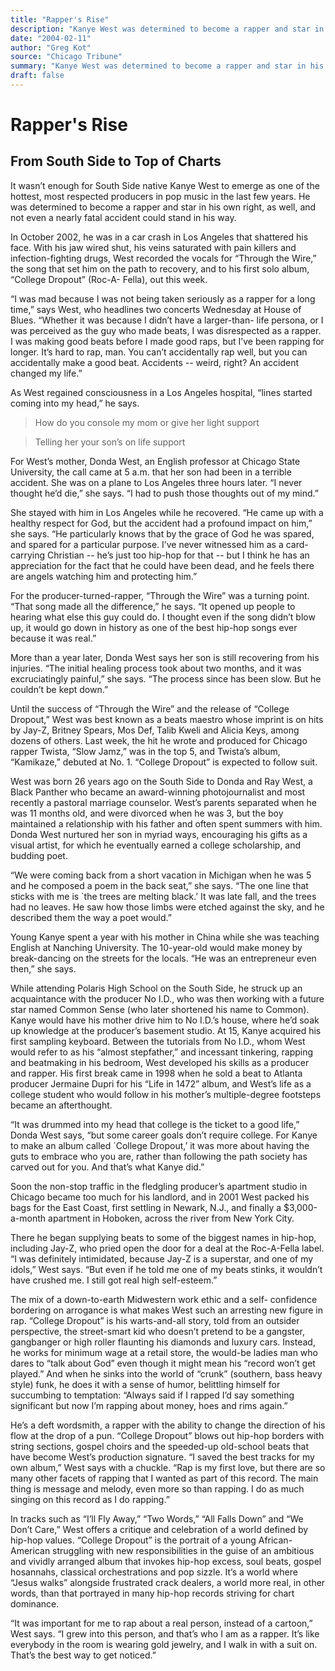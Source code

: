 ```yaml
---
title: "Rapper's Rise"
description: "Kanye West was determined to become a rapper and star in his own right. In October 2002, he was in a car crash in Los Angeles that shattered his face. With his jaw wired shut, his veins saturated with..."
date: "2004-02-11"
author: "Greg Kot"
source: "Chicago Tribune"
summary: "Kanye West was determined to become a rapper and star in his own right. In October 2002, he was in a car crash in Los Angeles that shattered his face. With his jaw wired shut, his veins saturated with pain killers and infection-fighting drugs, West recorded the vocals for “Through the Wire”."
draft: false
---
```


# Rapper's Rise

## From South Side to Top of Charts

It wasn’t enough for South Side native Kanye West to emerge as one of the hottest, most respected producers in pop music in the last few years. He was determined to become a rapper and star in his own right, as well, and not even a nearly fatal accident could stand in his way.

In October 2002, he was in a car crash in Los Angeles that shattered his face. With his jaw wired shut, his veins saturated with pain killers and infection-fighting drugs, West recorded the vocals for “Through the Wire,” the song that set him on the path to recovery, and to his first solo album, “College Dropout” (Roc-A- Fella), out this week.

“I was mad because I was not being taken seriously as a rapper for a long time,” says West, who headlines two concerts Wednesday at House of Blues. “Whether it was because I didn’t have a larger-than- life persona, or I was perceived as the guy who made beats, I was disrespected as a rapper. I was making good beats before I made good raps, but I’ve been rapping for longer. It’s hard to rap, man. You can’t accidentally rap well, but you can accidentally make a good beat. Accidents -- weird, right? An accident changed my life.”

As West regained consciousness in a Los Angeles hospital, “lines started coming into my head,” he says.

> How do you console my mom or give her light support

> Telling her your son’s on life support

For West’s mother, Donda West, an English professor at Chicago State University, the call came at 5 a.m. that her son had been in a terrible accident. She was on a plane to Los Angeles three hours later. “I never thought he’d die,” she says. “I had to push those thoughts out of my mind.”

She stayed with him in Los Angeles while he recovered. “He came up with a healthy respect for God, but the accident had a profound impact on him,” she says. “He particularly knows that by the grace of God he was spared, and spared for a particular purpose. I’ve never witnessed him as a card-carrying Christian -- he’s just too hip-hop for that -- but I think he has an appreciation for the fact that he could have been dead, and he feels there are angels watching him and protecting him.”

For the producer-turned-rapper, “Through the Wire” was a turning point. “That song made all the difference,” he says. “It opened up people to hearing what else this guy could do. I thought even if the song didn’t blow up, it would go down in history as one of the best hip-hop songs ever because it was real.”

More than a year later, Donda West says her son is still recovering from his injuries. “The initial healing process took about two months, and it was excruciatingly painful,” she says. “The process since has been slow. But he couldn’t be kept down.”

Until the success of “Through the Wire” and the release of “College Dropout,” West was best known as a beats maestro whose imprint is on hits by Jay-Z, Britney Spears, Mos Def, Talib Kweli and Alicia Keys, among dozens of others. Last week, the hit he wrote and produced for Chicago rapper Twista, “Slow Jamz,” was in the top 5, and Twista’s album, “Kamikaze,” debuted at No. 1. “College Dropout” is expected to follow suit.

West was born 26 years ago on the South Side to Donda and Ray West, a Black Panther who became an award-winning photojournalist and most recently a pastoral marriage counselor. West’s parents separated when he was 11 months old, and were divorced when he was 3, but the boy maintained a relationship with his father and often spent summers with him. Donda West nurtured her son in myriad ways, encouraging his gifts as a visual artist, for which he eventually earned a college scholarship, and budding poet.

“We were coming back from a short vacation in Michigan when he was 5 and he composed a poem in the back seat,” she says. “The one line that sticks with me is `the trees are melting black.’ It was late fall, and the trees had no leaves. He saw how those limbs were etched against the sky, and he described them the way a poet would.”

Young Kanye spent a year with his mother in China while she was teaching English at Nanching University. The 10-year-old would make money by break-dancing on the streets for the locals. “He was an entrepreneur even then,” she says.

While attending Polaris High School on the South Side, he struck up an acquaintance with the producer No I.D., who was then working with a future star named Common Sense (who later shortened his name to Common). Kanye would have his mother drive him to No I.D.’s house, where he’d soak up knowledge at the producer’s basement studio. At 15, Kanye acquired his first sampling keyboard. Between the tutorials from No I.D., whom West would refer to as his “almost stepfather,” and incessant tinkering, rapping and beatmaking in his bedroom, West developed his skills as a producer and rapper. His first break came in 1998 when he sold a beat to Atlanta producer Jermaine Dupri for his “Life in 1472” album, and West’s life as a college student who would follow in his mother’s multiple-degree footsteps became an afterthought.

“It was drummed into my head that college is the ticket to a good life,” Donda West says, “but some career goals don’t require college. For Kanye to make an album called `College Dropout,’ it was more about having the guts to embrace who you are, rather than following the path society has carved out for you. And that’s what Kanye did.”

Soon the non-stop traffic in the fledgling producer’s apartment studio in Chicago became too much for his landlord, and in 2001 West packed his bags for the East Coast, first settling in Newark, N.J., and finally a $3,000-a-month apartment in Hoboken, across the river from New York City.

There he began supplying beats to some of the biggest names in hip-hop, including Jay-Z, who pried open the door for a deal at the Roc-A-Fella label. “I was definitely intimidated, because Jay-Z is a superstar, and one of my idols,” West says. “But even if he told me one of my beats stinks, it wouldn’t have crushed me. I still got real high self-esteem.”

The mix of a down-to-earth Midwestern work ethic and a self- confidence bordering on arrogance is what makes West such an arresting new figure in rap. “College Dropout” is his warts-and-all story, told from an outsider perspective, the street-smart kid who doesn’t pretend to be a gangster, gangbanger or high roller flaunting his diamonds and luxury cars. Instead, he works for minimum wage at a retail store, the would-be ladies man who dares to “talk about God” even though it might mean his “record won’t get played.” And when he sinks into the world of “crunk” (southern, bass heavy style) funk, he does it with a sense of humor, belittling himself for succumbing to temptation: “Always said if I rapped I’d say something significant but now I’m rapping about money, hoes and rims again.”

He’s a deft wordsmith, a rapper with the ability to change the direction of his flow at the drop of a pun. “College Dropout” blows out hip-hop borders with string sections, gospel choirs and the speeded-up old-school beats that have become West’s production signature. “I saved the best tracks for my own album,” West says with a chuckle. “Rap is my first love, but there are so many other facets of rapping that I wanted as part of this record. The main thing is message and melody, even more so than rapping. I do as much singing on this record as I do rapping.”

In tracks such as “I’ll Fly Away,” “Two Words,” “All Falls Down” and “We Don’t Care,” West offers a critique and celebration of a world defined by hip-hop values. “College Dropout” is the portrait of a young African-American struggling with new responsibilities in the guise of an ambitious and vividly arranged album that invokes hip-hop excess, soul beats, gospel hosannahs, classical orchestrations and pop sizzle. It’s a world where “Jesus walks” alongside frustrated crack dealers, a world more real, in other words, than that portrayed in many hip-hop records striving for chart dominance.

“It was important for me to rap about a real person, instead of a cartoon,” West says. “I grew into this person, and that’s who I am as a rapper. It’s like everybody in the room is wearing gold jewelry, and I walk in with a suit on. That’s the best way to get noticed.”
